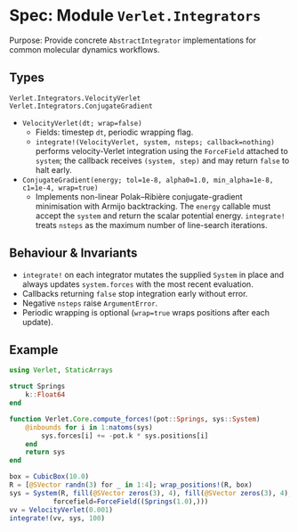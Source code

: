 # Spec: Module `Verlet.Integrators`

Purpose: Provide concrete `AbstractIntegrator` implementations for common
molecular dynamics workflows.

## Types

```@docs
Verlet.Integrators.VelocityVerlet
Verlet.Integrators.ConjugateGradient
```

- `VelocityVerlet(dt; wrap=false)`
  - Fields: timestep `dt`, periodic wrapping flag.
  - `integrate!(VelocityVerlet, system, nsteps; callback=nothing)` performs
    velocity-Verlet integration using the `ForceField` attached to `system`;
    the callback receives `(system, step)` and may return `false` to halt early.
- `ConjugateGradient(energy; tol=1e-8, alpha0=1.0, min_alpha=1e-8, c1=1e-4, wrap=true)`
  - Implements non-linear Polak–Ribière conjugate-gradient minimisation with
    Armijo backtracking. The `energy` callable must accept the `system` and
    return the scalar potential energy. `integrate!` treats `nsteps` as the
    maximum number of line-search iterations.

## Behaviour & Invariants

- `integrate!` on each integrator mutates the supplied `System` in place and
  always updates `system.forces` with the most recent evaluation.
- Callbacks returning `false` stop integration early without error.
- Negative `nsteps` raise `ArgumentError`.
- Periodic wrapping is optional (`wrap=true` wraps positions after each update).

## Example

```julia
using Verlet, StaticArrays

struct Springs
    k::Float64
end

function Verlet.Core.compute_forces!(pot::Springs, sys::System)
    @inbounds for i in 1:natoms(sys)
        sys.forces[i] += -pot.k * sys.positions[i]
    end
    return sys
end

box = CubicBox(10.0)
R = [@SVector randn(3) for _ in 1:4]; wrap_positions!(R, box)
sys = System(R, fill(@SVector zeros(3), 4), fill(@SVector zeros(3), 4), ones(4), box, ones(Int,4), Dict(1=>:A);
           forcefield=ForceField((Springs(1.0),)))
vv = VelocityVerlet(0.001)
integrate!(vv, sys, 100)
```
